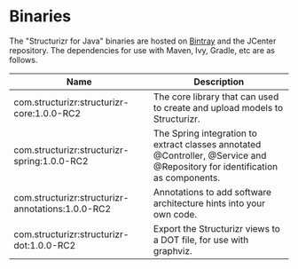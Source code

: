 # Binaries
The "Structurizr for Java" binaries are hosted on [Bintray](https://bintray.com/structurizr/maven/structurizr-java) and the JCenter repository.
The dependencies for use with Maven, Ivy, Gradle, etc are as follows.

Name                                          | Description
-------------------------------------------   | ---------------------------------------------------------------------------------------------------------------------------
com.structurizr:structurizr-core:1.0.0-RC2        | The core library that can used to create and upload models to Structurizr.
com.structurizr:structurizr-spring:1.0.0-RC2      | The Spring integration to extract classes annotated @Controller, @Service and @Repository for identification as components.
com.structurizr:structurizr-annotations:1.0.0-RC2 | Annotations to add software architecture hints into your own code.
com.structurizr:structurizr-dot:1.0.0-RC2 | Export the Structurizr views to a DOT file, for use with graphviz.